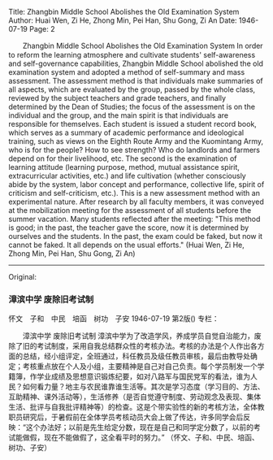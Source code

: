 Title: Zhangbin Middle School Abolishes the Old Examination System
Author: Huai Wen, Zi He, Zhong Min, Pei Han, Shu Gong, Zi An
Date: 1946-07-19
Page: 2

　　Zhangbin Middle School
    Abolishes the Old Examination System
    In order to reform the learning atmosphere and cultivate students' self-awareness and self-governance capabilities, Zhangbin Middle School abolished the old examination system and adopted a method of self-summary and mass assessment. The assessment method is that individuals make summaries of all aspects, which are evaluated by the group, passed by the whole class, reviewed by the subject teachers and grade teachers, and finally determined by the Dean of Studies; the focus of the assessment is on the individual and the group, and the main spirit is that individuals are responsible for themselves. Each student is issued a student record book, which serves as a summary of academic performance and ideological training, such as views on the Eighth Route Army and the Kuomintang Army, who is for the people? How to see strength? Who do landlords and farmers depend on for their livelihood, etc. The second is the examination of learning attitude (learning purpose, method, mutual assistance spirit, extracurricular activities, etc.) and life cultivation (whether consciously abide by the system, labor concept and performance, collective life, spirit of criticism and self-criticism, etc.). This is a new assessment method with an experimental nature. After research by all faculty members, it was conveyed at the mobilization meeting for the assessment of all students before the summer vacation. Many students reflected after the meeting: "This method is good; in the past, the teacher gave the score, now it is determined by ourselves and the students. In the past, the exam could be faked, but now it cannot be faked. It all depends on the usual efforts."
    (Huai Wen, Zi He, Zhong Min, Pei Han, Shu Gong, Zi An)



<hr /> 

Original: 


### 漳滨中学  废除旧考试制
怀文　子和　中民　培函　树功　子安
1946-07-19
第2版()
专栏：

　　漳滨中学
    废除旧考试制
    漳滨中学为了改造学风，养成学员自觉自治能力，废除了旧的考试制度，采用自我总结群众性的考核办法。考核的办法是个人作出各方面的总结，经小组评定，全班通过，科任教员及级任教员审核，最后由教导处确定；考核重点放在个人及小组，主要精神是自己对自己负责。每个学员制发一个学籍簿，作学业成绩及思想意识锻炼纪要，如对八路军与国民党军的看法，谁为人民？如何看力量？地主与农民谁靠谁生活等。其次是学习态度（学习目的、方法、互助精神、课外活动等），生活修养（是否自觉遵守制度、劳动观念及表现、集体生活、批评与自我批评精神等）的检查。这是个带实验性的新的考核方法，全体教职员研究后，于暑假前在全体学员考核动员大会上做了传达，许多同学会后反映：“这个办法好；以前是先生给定分数，现在是自己和同学定分数了，以前的考试能做假，现在不能做假了，这全看平时的努力。”
    （怀文、子和、中民、培函、树功、子安）
